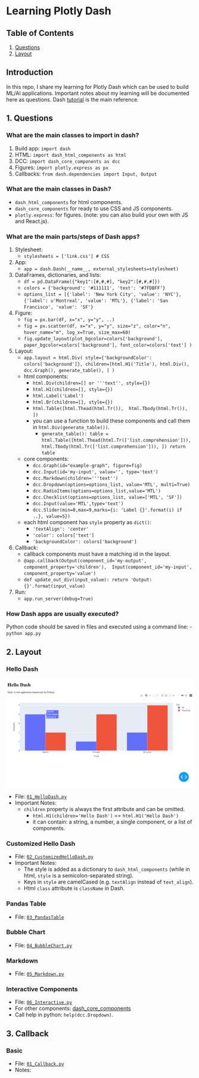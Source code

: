 # Learning Plotly Dash
## Table of Contents

1. [Questions](#questions)
2. [Layout](#layout)

## Introduction
In this repo, I share my learning for Plotly Dash which can be used to build ML/AI applications. Important notes about my
learning will be documented here as questions. Dash [tutorial](https://dash.plotly.com/installation) is the main reference.

<a name="questions"></a>
## 1. Questions

### What are the main classes to import in dash? 
1. Build app: `import dash`
2. HTML: `import dash_html_components as html`
3. DCC: `import dash_core_components as dcc`
4. Figures: `import plotly.express as px`
5. Callbacks: `from dash.dependencies import Input, Output`

### What are the main classes in Dash?
- `dash_html_components` for html components.
- `dash_core_components` for ready to use CSS and JS components.
- `plotly.express`: for figures. 
(note: you can also build your own with JS and React.js). 

### What are the main parts/steps of Dash apps?
1. Stylesheet: 
    - `stylesheets = ['link.css'] # CSS`
2. App: 
    - `app = dash.Dash(__name__, external_stylesheets=stylesheet)`
3. DataFrames, dictionaries, and lists: 
    - `df = pd.DataFrame({"key1":[#,#,#], "key2":[#,#,#]})`
    - `colors = {'background': '#111111',
                 'text': '#7FDBFF'}`
    - `options_list = [{'label': 'New York City', 'value': 'NYC'},
                {'label': u'Montreal', 'value': 'MTL'},
                {'label': 'San Francisco', 'value': 'SF'}`
4. Figure: 
    - `fig = px.bar(df, x="x", y="y", ..)`
    - `fig = px.scatter(df, x="x", y="y", size="z", color="n", hover_name="m", log_x=True, size_max=60)`
    - `fig.update_layout(plot_bgcolor=colors['background'],
                  paper_bgcolor=colors['background'],
                  font_color=colors['text']
                  )`
5. Layout: 
    - `app.layout = html.Div(
                        style={'backgroundColor': colors['background']},
                        children=[html.H1('Title'),
                                  html.Div(),
                                  dcc.Graph(),
                                  generate_table(),
                                 ]
                             )` 
    - html components:  
        - `html.Div(children=[] or '''text'', style={})`
        - `html.H1(children=[], style={})`
        - `html.Label('Label')`
        - `html.Br(children=[], style={})`
        - `html.Table([html.Thead(html.Tr()), 
                       html.Tbody(html.Tr()),
                       ])`
        - you can use a function to build these components and call them in `html.Div(generate_table())`.
            - `generate_table():
                 table = html.Table([html.Thead(html.Tr(['list.comprehension'])), 
                                     html.Tbody(html.Tr(['list.comprehension'])),
                                     ])
                 return table` 
    - core components: 
        - `dcc.Graph(id="example-graph", figure=fig)`
        - `dcc.Input(id='my-input', value='', type='text')`
        - `dcc.Markdown(children='''text'')`
        - `dcc.Dropdown(options=options_list, value='MTL', multi=True)`
        - `dcc.RadioItems(options=options_list,value='MTL')`
        - `dcc.Checklist(options=options_list, value=['MTL', 'SF'])`
        - `dcc.Input(value='MTL',type='text')`
        - `dcc.Slider(min=0,max=9,marks={i: 'Label {}'.format(i) if ..}, value=5})`
    - each html component has `style` property as `dict()`: 
        - `'textAlign': 'center'`
        - `'color': colors['text']`
        - `'backgroundColor': colors['background']`
6. Callback:
    - callback components must have a matching id in the layout. 
    - `@app.callback(Output(component_id='my-output', component_property='children'), 
                     Input(component_id='my-input', component_property='value')`
    - `def update_out_div(input_value):
        return 'Output: {}'.format(input_value)`
7. Run:
    - `app.run_server(debug=True)`

### How Dash apps are usually executed?
Python code should be saved in files and executed using a command line: 
    - `python app.py` 

<a name="layout"></a>
## 2. Layout
### Hello Dash
![image](01_Layout/01_HelloDash.png)
- File: [`01_HelloDash.py`](01_Layout/01_HelloDash.py)
- Important Notes: 
    - `children` property is always the first attribute and can be omitted. 
        - `html.H1(children='Hello Dash')` == `html.H1('Hello Dash')`
        - it can contain: a string, a number, a single component, or a list of components. 
        
### Customized Hello Dash
- File: [`02_CustomizedHelloDash.py`](01_Layout/02_CustomizedHelloDash.py)
- Important Notes: 
    - The style is added as a dictionary to `dash_html_components` 
      (while in html, `style` is a semicolon-separated string). 
    - Keys in `style` are camelCased (e.g. `textAlign` instead of `text_align`). 
    - Html `class` attribute is `className` in Dash.
    
### Pandas Table
- File: [`03_PandasTable`](01_Layout/03_PandasTables.py) 
    
### Bubble Chart
- File: [`04_BubbleChart.py`](01_Layout/04_BubbleChart.py)

### Markdown 
- File: [`05_Markdown.py`](01_Layout/05_Markdown.py)

### Interactive Components 
- File: [`06_Interactive.py`](01_Layout/06_Interactive.py)
- For other components: [dash_core_components](https://dash.plotly.com/dash-core-components) 
- Call help in python: `help(dcc.Dropdown)`.

## 3. Callback
### Basic
- File: [`01_Callback.py`](02_Callback/01_Callback.py) 
- Notes: 
